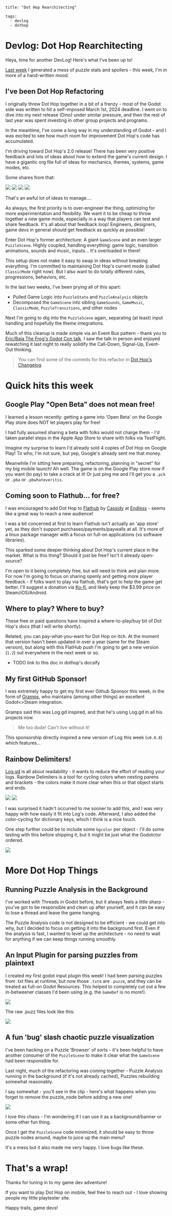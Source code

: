 ```
title: "Dot Hop Rearchitecting"

tags:
  - devlog
  - dothop
```

# Devlog: Dot Hop Rearchitecting

Heya, time for another DevLog! Here's what I've been up to!

[Last week](https://russmatney.com/#/devlogs/2025-06-10-dothop-speedrun) I
generated a mess of puzzle stats and spoilers - this week, I'm in more of a
hand-written mood.

## I've been Dot Hop Refactoring

I originally threw Dot Hop together in a bit of a frenzy - most of the Godot
side was written to hit a self-imposed March 1st, 2024 deadline. I went on to
dive into my next release (Dino) under similar pressure, and then the rest of
last year was spent investing in other group projects and programs.

In the meantime, I've come a long way in my understanding of Godot - and I was
excited to see how much room for improvement Dot Hop's code has accumulated.

I'm driving toward Dot Hop's 2.0 release! There has been very positive feedback
and lots of ideas about how to extend the game's current design. I have a
gigantic org file full of ideas for mechanics, themes, systems, game modes, etc.

Some shares from that:

<img src= "_images/dothop/org_file_share_1.png" />

<img src= "_images/dothop/org_file_share_2.png" />

<img src= "_images/dothop/org_file_share_3.png" />

<img src= "_images/dothop/org_file_share_4.png" />

That's an awful lot of ideas to manage....

As always, the first priority is to over-engineer the thing, optimizing for more
experimentation and flexibility. We want it to be cheap to throw together a new
game mode, especially in a way that players can test and share feedback. It's
all about that feedback loop! Engineers, designers, game devs in general should
get feedback as quickly as possible!

Enter Dot Hop's former architecture: A giant `GameScene` and an even larger
`PuzzleScene`. Highly coupled, handling everything: game logic, transition
animations, sounds and music, inputs... It's overloaded in there!

This setup does not make it easy to swap in ideas without breaking everything.
I'm committed to maintaining Dot Hop's current mode (called `ClassicMode` right
now). But I also want to do totally different rules, progressions, behaviors,
etc.

In the last two weeks, I've been prying all of this apart:

- Pulled Game Logic into `PuzzleState` and `PuzzleAnalysis` objects
- Decomposed the `GameScene` into sibling `GameSounds`, `GameMusic`, `ClassicMode`,
  `PuzzleTransitions`, and other nodes

Next I'm going to dig into the `PuzzleScene` again, separating (at least) input
handling and hopefully the theme integrations.

Much of this cleanup is made simple via an Event Bus pattern - thank you to
[Eric/Baja The Frog's Godot Con talk](https://youtu.be/yB3Wv-Lr7pg). I saw the
talk in person and enjoyed rewatching it last night to really solidify the
Call-Down, Signal-Up, Event-Out thinking.

> You can find some of the commits for this refactor in [Dot Hop's
> Changelog](https://russmatney.github.io/dothop/#/changelog?id=_24-jul-2025).


# Quick hits this week

## Google Play "Open Beta" does not mean free!

I learned a lesson recently: getting a game into 'Open Beta' on the Google Play
store does NOT let players play for free!

I had fully assumed sharing a beta with folks would not charge them - I'd taken
parallel steps in the Apple App Store to share with folks via TestFlight.

Imagine my surprise to learn I'd already sold 4 copies of Dot Hop on Google
Play! To who, I'm not sure, but yep, Google's already sent me that money.

Meanwhile I'm sitting here preparing, refactoring, planning in "secret" for my
big mobile launch! Ah well. The game is on the Google Play store now if you want
(to pay) to take a crack at it! Or just ping me and I'll get you a `.pck` or
`.pba` or `.pbwhateveritis`.

## Coming soon to Flathub... for free?

I was encouraged to add Dot Hop to [Flathub](https://flathub.org/) by
[Cassidy](https://cassidyjames.com/) at [Endless](https://www.endlessos.org/) -
seems like a great way to reach a new audience!

I was a bit concerned at first to learn Flathub isn't actually an 'app store'
yet, as they don't support purchases/payments/paywalls at all. It's more of a
linux package manager with a focus on full-on applications (vs software
libraries).

This sparked some deeper thinking about Dot Hop's current place in the market.
What is this thing? Should it just be free? Isn't it already open-source?

I'm open to it being completely free, but will need to think and plan more. For
now I'm going to focus on sharing openly and getting more player feedback - if
folks want to play via flathub, that's got to help the game get better. I'll
suggest a donation via [Ko-fi](https://ko-fi.com/russmatney), and likely keep
the $3.99 price on Steam/iOS/Android.

## Where to play? Where to buy?

These free or paid questions have inspired a where-to-play/buy bit of Dot Hop's
docs (that I will write shortly).

Related, you can pay-what-you-want for Dot Hop on itch. At the moment that
version hasn't been updated in over a year (same for the Steam version), but
along with this FlatHub push I'm going to get a new version (`1.2`) out
everywhere in the next week or so.

- TODO link to this doc in dothop's docsify

## My first GitHub Sponsor!

I was extremely happy to get my first ever Github Sponsor this week, in the form
of [Gramps](https://github.com/Gramps), who maintains (among other things) an
excellent Godot<>Steam integration.

Gramps said this was Log.gd inspired, and that he's using Log.gd in all his
projects now.

> Me too dude! Can't live without it!

This sponsorship directly inspired a new version of Log this week (`v0.0.8`)
which features...

## Rainbow Delimiters!

[Log.gd](https://russmatney.github.io/log.gd/#/) is all about readability - it
wants to reduce the effort of reading your logs. Rainbow Delimiters is a tool
for cycling colors when nesting parens and brackets - the colors make it more
clear when this or that object starts and ends.

<img src= "_images/log-gd/rainbow-delims.png" />
<img src= "_images/log-gd/rainbow-delims-small.png" />

I was surprised it hadn't occurred to me sooner to add this, and I was very
happy with how easily it fit into Log's code. Afterward, I also added the
color-cycling for dictionary keys, which I think is a nice touch.

One step further could be to include some `bgcolor` per object - I'll do some
testing with this before shipping it, but it might be just what the Godotctor
ordered.

<img src= "_images/log-gd/rainbow-delims-object.png" />


# More Dot Hop Things

## Running Puzzle Analysis in the Background

I've worked with Threads in Godot before, but it always feels a little sharp -
you've got to be responsible and clean up after yourself, and it can be easy to
lose a thread and leave the game hanging.

The Puzzle Analysis code is not designed to be efficient - we could get into
why, but I decided to focus on getting it into the background first. Even if the
analysis is fast, I wanted to level up the architecture - no need to wait for
anything if we can keep things running smoothly.

## An Input Plugin for parsing puzzles from plaintext

I created my first godot input plugin this week! I had been parsing puzzles from
.txt files at runtime, but now those `.txt`s are `.puzz`s, and they can be
treated as full-on Godot Resources. This helped to completely cut out a few
in-betweener classes I'd been using (e.g. the `GameDef` is no more!).

<img src= "_images/dothop/puzzle_set_data_resource.png" />

The raw .puzz files look like this:

<img src= "_images/dothop/raw_puzz_file.png" />

## A fun 'bug' slash chaotic puzzle visualization

I've been hacking on a Puzzle 'Browser' of sorts - it's been helpful to have
another consumer of the `PuzzleScene` to make it clear what the `GameScene` had
been responsible for.

Last night, much of the refactoring was coming together - Puzzle Analysis
running in the background (if it's not already cached), Puzzles rebuilding
somewhat reasonably.

I say somewhat - you'll see in the clip - here's what happens when you forget to
remove the puzzle_node before adding a new one!

<img src= "_images/dothop/puzzle_stacking.gif" />

I love this chaos - I'm wondering if I can use it as a background/banner or some
other fun thing.

Once I get the `PuzzleScene` code minimized, it should be easy to throw puzzle
nodes around, maybe to juice up the main menu?

It's a mess but it also made me very happy. I love bugs like these.

# That's a wrap!

Thanks for tuning in to my game dev adventure!

If you want to play Dot Hop on mobile, feel free to reach out - I love showing
people my little playtester site.

Happy trails, game devs!


